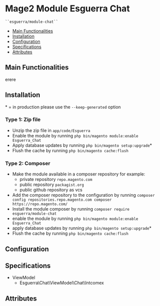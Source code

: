 # Mage2 Module Esguerra Chat

    ``esguerra/module-chat``

 - [Main Functionalities](#markdown-header-main-functionalities)
 - [Installation](#markdown-header-installation)
 - [Configuration](#markdown-header-configuration)
 - [Specifications](#markdown-header-specifications)
 - [Attributes](#markdown-header-attributes)


## Main Functionalities
erere

## Installation
\* = in production please use the `--keep-generated` option

### Type 1: Zip file

 - Unzip the zip file in `app/code/Esguerra`
 - Enable the module by running `php bin/magento module:enable Esguerra_Chat`
 - Apply database updates by running `php bin/magento setup:upgrade`\*
 - Flush the cache by running `php bin/magento cache:flush`

### Type 2: Composer

 - Make the module available in a composer repository for example:
    - private repository `repo.magento.com`
    - public repository `packagist.org`
    - public github repository as vcs
 - Add the composer repository to the configuration by running `composer config repositories.repo.magento.com composer https://repo.magento.com/`
 - Install the module composer by running `composer require esguerra/module-chat`
 - enable the module by running `php bin/magento module:enable Esguerra_Chat`
 - apply database updates by running `php bin/magento setup:upgrade`\*
 - Flush the cache by running `php bin/magento cache:flush`


## Configuration




## Specifications

 - ViewModel
	- Esguerra\Chat\ViewModel\Chat\Intcomex


## Attributes



